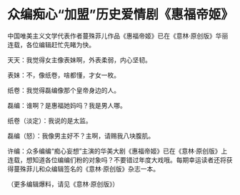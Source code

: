 # 众编痴心“加盟”历史爱情剧《惠福帝姬》

中国唯美主义文学代表作者蔓殊菲儿作品《惠福帝姬》已在《意林·原创版》华丽连载，各位编辑赶忙先睹为快。 

天天：我觉得女主像表妹啊，外表柔弱，内心坚韧。 

表妹：不，像纸卷，啥都懂，才女一枚。 

纸卷：我觉得磊编像那个皇帝身边的人。 

磊编：谁啊？是惠福她妈吗？我是男人哪。 

纸卷（淡定）：我说的是太监。 

磊编（怒）：我像男主好不？主啊，请赐我八块腹肌。 

许编：众多编编“痴心妄想”主演的华美大剧《惠福帝姬》已在《意林·原创版》上连载，想知道各位编编们粉的对象吗？不要错过年度大戏哦。每期幸运读者还将获得蔓殊菲儿和众编辑签名的《意林·原创版》杂志一本。 

（更多编辑爆料，请见《意林·原创版》）